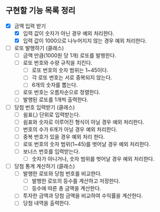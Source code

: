 ## 구현할 기능 목록 정리

- [x] 금액 입력 받기
  - [x] 입력 값이 숫자가 아닌 경우 예외 처리한다.
  - [x] 입력 값이 1000으로 나누어지지 않는 경우 예외 처리한다.

- [ ] 로또 발행하기 (클래스)
  - [ ] 금액 만큼(1000원 당 1개) 로또를 발행한다.
  - [ ] 로또 번호와 수량 규칙을 지킨다.
    - [ ] 로또 번호의 숫자 범위는 1~45이다.
    - [ ] 각 로또 번호는 서로 중복되지 않는다.
    - [ ] 6개의 숫자를 뽑는다.
  - [ ] 로또 번호는 오름차순으로 정렬한다.
  - [ ] 발행된 로또를 1개씩 출력한다.

- [ ] 당첨 번호 입력받기 (클래스)
  - [ ] 쉼표(,) 단위로 입력받는다.
  - [ ] 쉼표와 숫자로 이루어진 형식이 아닐 경우 예외 처리한다.
  - [ ] 번호의 수가 6개가 아닐 경우 예외 처리한다.
  - [ ] 중복 번호가 있을 경우 예외 처리 한다.
  - [ ] 로또 번호의 숫자 범위(1~45)를 벗어날 경우 예외 처리한다.
  - [ ] 보너스 번호를 입력받는다.
    - [ ] 숫자가 아니거나, 숫자 범위를 벗어날 경우 예외 처리한다.

- [ ] 당첨 통계 계산하기 (클래스)
  - [ ] 발행한 로또와 당첨 번호를 비교한다.
    - [ ] 발행한 로또의 등수를 계산하고 저장한다.
    - [ ] 등수에 따른 총 금액을 계산한다.
  - [ ] 투자한 금액과 당첨 금액을 비교하여 수익률을 계산한다.
  - [ ] 당첨 내역을 출력한다.